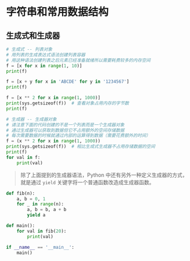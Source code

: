 # 字符串和常用数据结构

## 生成式和生成器

```py
# 生成式 -- 列表对象
# 用列表的生成表达式语法创建列表容器
# 用这种语法创建列表之后元素已经准备就绪所以需要耗费较多的内存空间
f = [x for x in range(1, 10)]
print(f)

f = [x + y for x in 'ABCDE' for y in '1234567']
print(f)

f = [x ** 2 for x in range(1, 1000)]
print(sys.getsizeof(f))  # 查看对象占用内存的字节数
print(f)

# 生成器 -- 生成器对象
# 请注意下面的代码创建的不是一个列表而是一个生成器对象
# 通过生成器可以获取到数据但它不占用额外的空间存储数据
# 每次需要数据的时候就通过内部的运算得到数据（需要花费额外的时间）
f = (x ** 2 for x in range(1, 1000))
print(sys.getsizeof(f))  # 相比生成式生成器不占用存储数据的空间
print(f)
for val in f:
    print(val)
```

> 除了上面提到的生成器语法，Python 中还有另外一种定义生成器的方式，就是通过 `yield` 关键字将一个普通函数改造成生成器函数。

```py
def fib(n):
    a, b = 0, 1
    for _ in range(n):
        a, b = b, a + b
        yield a

def main():
    for val in fib(20):
        print(val)

if __name__ == '__main__':
    main()
```
